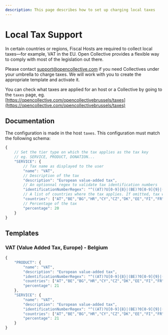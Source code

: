 ```yaml
---
description: This page describes how to set up charging local taxes
---
```


# Local Tax Support

In certain countries or regions, Fiscal Hosts are required to collect local taxes—for example, VAT in the EU. Open Collective provides a flexible way to comply with most of the legislation out there. 

Please contact support@opencollective.com if you need Collectives under your umbrella to charge taxes. We will work with you to create the appropriate template and activate it.

You can check what taxes are applied for an host or a Collective by going to the `taxes` page, eg. [https://opencollective.com/opencollectivebrussels/taxes](https://opencollective.com/opencollectivebrussels/taxes)

## Documentation

The configuration is made in the host `taxes`. This configuration must match the following schema:

```javascript
{
	// Set the tier type on which the tax applies as the tax key
	// eg. SERVICE, PRODUCT, DONATION...
	"SERVICE": {
		// Tax name as displayed to the user
		"name": "VAT",
		// Description of the tax
		"description": "European value-added tax",
		// An optionnal regex to validate tax identification numbers
		"identificationNumberRegex": "^((AT)?U[0-9]{8}|(BE)?0[0-9]{9}|(BG)?[0-9]{9,10}|(CY)?[0-9]{8}L(CZ)?[0-9]{8,10}|(DE)?[0-9]{9}|(DK)?[0-9]{8}|(EE)?[0-9]{9}(EL|GR)?[0-9]{9}|(ES)?[0-9A-Z][0-9]{7}[0-9A-Z]|(FI)?[0-9]{8}(FR)?[0-9A-Z]{2}[0-9]{9}|(GB)?([0-9]{9}([0-9]{3})?|[A-Z]{2}[0-9]{3})(HU)?[0-9]{8}|(IE)?[0-9]S[0-9]{5}L|(IT)?[0-9]{11}(LT)?([0-9]{9}|[0-9]{12})|(LU)?[0-9]{8}|(LV)?[0-9]{11}|(MT)?[0-9]{8}(NL)?[0-9]{9}B[0-9]{2}|(PL)?[0-9]{10}|(PT)?[0-9]{9}|(RO)?[0-9]{2,10}(SE)?[0-9]{12}|(SI)?[0-9]{8}|(SK)?[0-9]{10})$",
		// A list of countries where the tax applies. If omitted, tax will apply for all countries
		"countries": ["AT","BE","BG","HR","CY","CZ","DK","EE","FI","FR","DE","GR","HU","IE","IT","LV","LT","LU","MT","NL","PL","PT","RO","SK","SI","ES","SE","GB"],
		// Percentage of the tax
		"percentage": 20
	}
}
```

## Templates

### VAT \(Value Added Tax, Europe\) - Belgium

```javascript
{
	"PRODUCT": {
		"name": "VAT",
		"description": "European value-added tax",
		"identificationNumberRegex": "^((AT)?U[0-9]{8}|(BE)?0[0-9]{9}|(BG)?[0-9]{9,10}|(CY)?[0-9]{8}L(CZ)?[0-9]{8,10}|(DE)?[0-9]{9}|(DK)?[0-9]{8}|(EE)?[0-9]{9}(EL|GR)?[0-9]{9}|(ES)?[0-9A-Z][0-9]{7}[0-9A-Z]|(FI)?[0-9]{8}(FR)?[0-9A-Z]{2}[0-9]{9}|(GB)?([0-9]{9}([0-9]{3})?|[A-Z]{2}[0-9]{3})(HU)?[0-9]{8}|(IE)?[0-9]S[0-9]{5}L|(IT)?[0-9]{11}(LT)?([0-9]{9}|[0-9]{12})|(LU)?[0-9]{8}|(LV)?[0-9]{11}|(MT)?[0-9]{8}(NL)?[0-9]{9}B[0-9]{2}|(PL)?[0-9]{10}|(PT)?[0-9]{9}|(RO)?[0-9]{2,10}(SE)?[0-9]{12}|(SI)?[0-9]{8}|(SK)?[0-9]{10})$",
		"countries": ["AT","BE","BG","HR","CY","CZ","DK","EE","FI","FR","DE","GR","HU","IE","IT","LV","LT","LU","MT","NL","PL","PT","RO","SK","SI","ES","SE","GB"],
		"percentage": 21
	},
	"SERVICE": {
		"name": "VAT",
		"description": "European value-added tax",
		"identificationNumberRegex": "^((AT)?U[0-9]{8}|(BE)?0[0-9]{9}|(BG)?[0-9]{9,10}|(CY)?[0-9]{8}L(CZ)?[0-9]{8,10}|(DE)?[0-9]{9}|(DK)?[0-9]{8}|(EE)?[0-9]{9}(EL|GR)?[0-9]{9}|(ES)?[0-9A-Z][0-9]{7}[0-9A-Z]|(FI)?[0-9]{8}(FR)?[0-9A-Z]{2}[0-9]{9}|(GB)?([0-9]{9}([0-9]{3})?|[A-Z]{2}[0-9]{3})(HU)?[0-9]{8}|(IE)?[0-9]S[0-9]{5}L|(IT)?[0-9]{11}(LT)?([0-9]{9}|[0-9]{12})|(LU)?[0-9]{8}|(LV)?[0-9]{11}|(MT)?[0-9]{8}(NL)?[0-9]{9}B[0-9]{2}|(PL)?[0-9]{10}|(PT)?[0-9]{9}|(RO)?[0-9]{2,10}(SE)?[0-9]{12}|(SI)?[0-9]{8}|(SK)?[0-9]{10})$",
		"countries": ["AT","BE","BG","HR","CY","CZ","DK","EE","FI","FR","DE","GR","HU","IE","IT","LV","LT","LU","MT","NL","PL","PT","RO","SK","SI","ES","SE","GB"],
		"percentage": 21
	}
}
```


